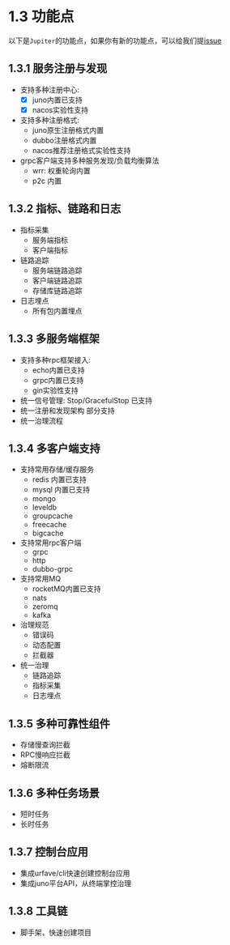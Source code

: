 # 1.3 功能点

以下是`Jupiter`的功能点，如果你有新的功能点，可以给我们提[issue](https://github.com/douyu/jupiter/issues)

## 1.3.1 服务注册与发现

- 支持多种注册中心:
  - [x] juno内置已支持
  - [x] nacos实验性支持
- 支持多种注册格式:
  - juno原生注册格式内置
  - dubbo注册格式内置
  - nacos推荐注册格式实验性支持
- grpc客户端支持多种服务发现/负载均衡算法
  - wrr: 权重轮询内置
  - p2c 内置

## 1.3.2 指标、链路和日志

- 指标采集
  - 服务端指标
  - 客户端指标
- 链路追踪
  - 服务端链路追踪
  - 客户端链路追踪
  - 存储库链路追踪
- 日志埋点
  - 所有包内置埋点

## 1.3.3 多服务端框架

- 支持多种rpc框架接入:
  - echo内置已支持
  - grpc内置已支持
  - gin实验性支持
- 统一信号管理: Stop/GracefulStop 已支持
- 统一注册和发现架构 部分支持
- 统一治理流程

## 1.3.4 多客户端支持

- 支持常用存储/缓存服务
  - redis 内置已支持
  - mysql 内置已支持
  - mongo
  - leveldb
  - groupcache
  - freecache
  - bigcache
- 支持常用rpc客户端
  - grpc
  - http
  - dubbo-grpc
- 支持常用MQ
  - rocketMQ内置已支持
  - nats
  - zeromq
  - kafka
- 治理规范
  - 错误码
  - 动态配置
  - 拦截器
- 统一治理
  - 链路追踪
  - 指标采集
  - 日志埋点

## 1.3.5 多种可靠性组件

- 存储慢查询拦截
- RPC慢响应拦截
- 熔断限流

## 1.3.6 多种任务场景

- 短时任务
- 长时任务

## 1.3.7 控制台应用

- 集成urfave/cli快速创建控制台应用
- 集成juno平台API，从终端掌控治理

## 1.3.8 工具链

- 脚手架，快速创建项目
